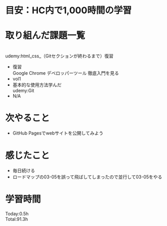 # 目安：HC内で1,000時間の学習
# 取り組んだ課題一覧
<br>udemy:html_css_（Gitセクションが終わるまで）復習
- 復習
<br>Google Chrome デベロッパーツール 徹底入門を見る
- vol1
- 基本的な使用方法学んだ
<br>udemy:Git
- N/A
# 次やること
- GitHub Pagesでwebサイトを公開してみよう
# 感じたこと
- 毎日続ける
- ロードマップの03-05を誤って飛ばしてしまったので並行して03-05をやる
# 学習時間
Today:0.5h
<br>Total:91.3h

